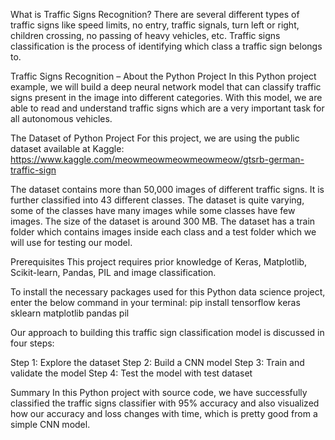 What is Traffic Signs Recognition?
There are several different types of traffic signs like speed limits, no entry, traffic signals, turn left or right, children crossing, no passing of heavy vehicles, etc. Traffic signs classification is the process of identifying which class a traffic sign belongs to.

Traffic Signs Recognition – About the Python Project
In this Python project example, we will build a deep neural network model that can classify traffic signs present in the image into different categories. With this model, we are able to read and understand traffic signs which are a very important task for all autonomous vehicles.

The Dataset of Python Project
For this project, we are using the public dataset available at Kaggle:
https://www.kaggle.com/meowmeowmeowmeowmeow/gtsrb-german-traffic-sign

The dataset contains more than 50,000 images of different traffic signs. It is further classified into 43 different classes. The dataset is quite varying, some of the classes have many images while some classes have few images. The size of the dataset is around 300 MB. The dataset has a train folder which contains images inside each class and a test folder which we will use for testing our model.

Prerequisites
This project requires prior knowledge of Keras, Matplotlib, Scikit-learn, Pandas, PIL and image classification.

To install the necessary packages used for this Python data science project, enter the below command in your terminal:
pip install tensorflow keras sklearn matplotlib pandas pil

Our approach to building this traffic sign classification model is discussed in four steps:

Step 1: Explore the dataset
Step 2: Build a CNN model
Step 3: Train and validate the model
Step 4: Test the model with test dataset

Summary
In this Python project with source code, we have successfully classified the traffic signs classifier with 95% accuracy and also visualized how our accuracy and loss changes with time, which is pretty good from a simple CNN model.
